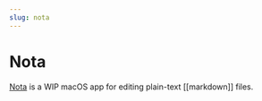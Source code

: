 ```yaml
---
slug: nota
---
```


# Nota

[Nota](https://nota.md/) is a WIP macOS app for editing plain-text [[markdown]] files.
